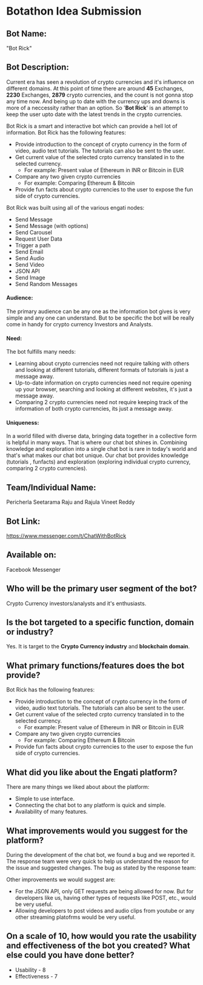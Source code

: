 # Botathon Idea Submission

## Bot Name:
"Bot Rick"

## Bot Description:

Current era has seen a revolution of crypto currencies and it's influence on different domains. At this point of time there are around **45** Exchanges, **2230** Exchanges, **2879** crypto currencies,  and the count is not gonna stop any time now. And being up to date with the currency ups and downs is more of a neccessity rather than an option. So '**Bot Rick**' is an attempt to keep the user upto date with the latest trends in the crypto currencies.

Bot Rick is a smart and interactive bot which can provide a hell lot of information. Bot Rick has the following features:
- Provide introduction to the concept of crypto currency in the form of video, audio text tutorials. The tutorials can also be sent to the user.
- Get current value of the selected crpto currency translated in to the selected currency.
    - For example: Present value of Ethereum in INR or Bitcoin in EUR
- Compare any two given crypto currencies
    - For example: Comparing Ethereum & Bitcoin
- Provide fun facts about crypto currencies to the user to expose the fun side of crypto currencies.

Bot Rick was built using all of the various engati nodes:
- Send Message
- Send Message (with options)
- Send Carousel
- Request User Data
- Trigger a path
- Send Email
- Send Audio
- Send Video
- JSON API
- Send Image
- Send Random Messages

#### Audience:
The primary audience can be any one as the information bot gives is very simple and any one can understand. But to be specific the bot will be really come in handy for crypto currency Investors and Analysts.  

#### Need:
The bot fulfills many needs:  
 - Learning about crypto currencies need not require talking with others and looking at different tutorials, different formats of tutorials is just a message away.
 - Up-to-date information on crypto currencies need not require opening up your browser, searching and looking at different websites, it's just a message away.
 - Comparing 2 crypto currencies need not require keeping track of the information of both crypto currencies, its just a message away.

#### Uniqueness:
In a world filled with diverse data, bringing data together in a collective form is helpful in many ways. That is where our chat bot shines in. Combining knowledge and exploration into a single chat bot is rare in today's world and that's what makes our chat bot unique. Our chat bot provides knowledge (tutorials , funfacts) and exploration (exploring individual crypto currency, comparing 2 crypto currencies).

## Team/Individual Name:
Pericherla Seetarama Raju and Rajula Vineet Reddy

## Bot Link:
https://www.messenger.com/t/ChatWithBotRick

## Available on:
Facebook Messenger

## Who will be the primary user segment of the bot?
Crypto Currency investors/analysts and it's enthusiasts.
## Is the bot targeted to a specific function, domain or industry?
Yes. It is target to the **Crypto Currency industry** and **blockchain domain**.
## What primary functions/features does the bot provide?
Bot Rick has the following features:
- Provide introduction to the concept of crypto currency in the form of video, audio text tutorials. The tutorials can also be sent to the user.
- Get current value of the selected crpto currency translated in to the selected currency.
    - For example: Present value of Ethereum in INR or Bitcoin in EUR
- Compare any two given crypto currencies
    - For example: Comparing Ethereum & Bitcoin
- Provide fun facts about crypto currencies to the user to expose the fun side of crypto currencies.

## What did you like about the Engati platform?
There are many things we liked about about the platform:
- Simple to use interface.
- Connecting the chat bot to any platform is quick and simple.
- Availability of many features.


## What improvements would you suggest for the platform?
During the development of the chat bot, we found a bug and we reported it. The response team were very quick to help us understand the reason for the issue and suggested changes. 
The bug as stated by the response team:

Other improvements we would suggest are:
- For the JSON API, only GET requests are being allowed for now. But for developers like us, having other types of requests like POST, etc., would be very useful.
- Allowing developers to post videos and audio clips from youtube or any other streaming platofrms would be very useful.

## On a scale of 10, how would you rate the usability and effectiveness of the bot you created? What else could you have done better?
 - Usability - 8
 - Effectiveness - 7
